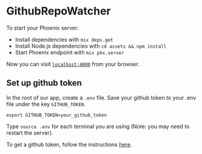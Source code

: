 # GithubRepoWatcher

To start your Phoenix server:

  * Install dependencies with `mix deps.get`
  * Install Node.js dependencies with `cd assets && npm install`
  * Start Phoenix endpoint with `mix phx.server`

Now you can visit [`localhost:4000`](http://localhost:4000) from your browser.

## Set up github token

In the root of our app, create a `.env` file. Save your github token to your .env file under the key `GITHUB_TOKEN`.


    export GITHUB_TOKEN=your_github_token


Type `source .env` for each terminal you are using (Note: you may need to restart the server).

To get a github token, follow the instructions [here](https://help.github.com/en/articles/creating-a-personal-access-token-for-the-command-line).